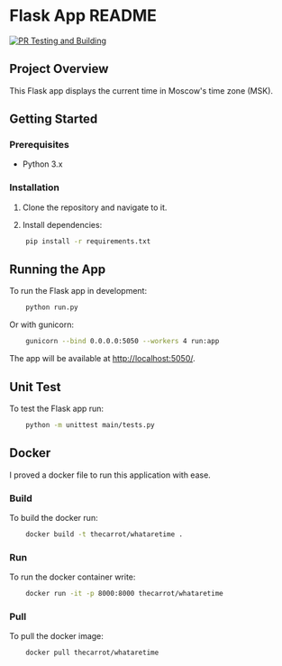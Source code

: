 # Flask App README

[![PR Testing and Building](https://github.com/thecarrot123/core-course-labs/actions/workflows/main.yml/badge.svg)](https://github.com/thecarrot123/core-course-labs/actions/workflows/main.yml)

## Project Overview

This Flask app displays the current time in Moscow's time zone (MSK).

## Getting Started

### Prerequisites

- Python 3.x

### Installation

1. Clone the repository and navigate to it.

2. Install dependencies:

```bash
    pip install -r requirements.txt
```

## Running the App

To run the Flask app in development:

```bash
    python run.py
```

Or with gunicorn:

```bash
    gunicorn --bind 0.0.0.0:5050 --workers 4 run:app
```

The app will be available at <http://localhost:5050/>.

## Unit Test

To test the Flask app run:

```bash
    python -m unittest main/tests.py
```

## Docker

I proved a docker file to run this application with ease.

### Build

To build the docker run:

```bash
    docker build -t thecarrot/whataretime .
```

### Run

To run the docker container write:

```bash
    docker run -it -p 8000:8000 thecarrot/whataretime
```

### Pull

To pull the docker image:

```bash
    docker pull thecarrot/whataretime
```
